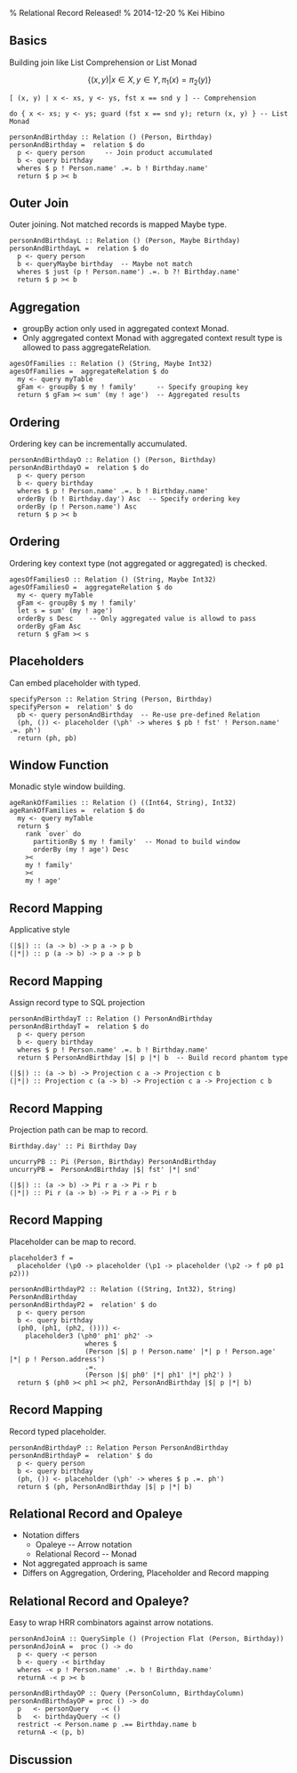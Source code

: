 % Relational Record Released!
% 2014-12-20
% Kei Hibino

Basics
-----

Building join like List Comprehension or List Monad

$$\{ (x, y) | x \in X, y \in Y, \pi_1(x) = \pi_2(y) \}$$

~~~~~ {#mycode .haskell}
[ (x, y) | x <- xs, y <- ys, fst x == snd y ] -- Comprehension

do { x <- xs; y <- ys; guard (fst x == snd y); return (x, y) } -- List Monad

personAndBirthday :: Relation () (Person, Birthday)
personAndBirthday =  relation $ do
  p <- query person     -- Join product accumulated
  b <- query birthday
  wheres $ p ! Person.name' .=. b ! Birthday.name'
  return $ p >< b
~~~~~

Outer Join
-----

Outer joining. Not matched records is mapped Maybe type.

~~~~~ {#mycode .haskell}
personAndBirthdayL :: Relation () (Person, Maybe Birthday)
personAndBirthdayL =  relation $ do
  p <- query person
  b <- queryMaybe birthday  -- Maybe not match
  wheres $ just (p ! Person.name') .=. b ?! Birthday.name'
  return $ p >< b
~~~~~

Aggregation
-----

* groupBy action only used in aggregated context Monad.
* Only aggregated context Monad with aggregated context result type is allowed to pass aggregateRelation.

~~~~~ {#mycode .haskell}
agesOfFamilies :: Relation () (String, Maybe Int32)
agesOfFamilies =  aggregateRelation $ do
  my <- query myTable
  gFam <- groupBy $ my ! family'     -- Specify grouping key
  return $ gFam >< sum' (my ! age')  -- Aggregated results
~~~~~

Ordering
-----

Ordering key can be incrementally accumulated.

~~~~~ {#mycode .haskell}
personAndBirthdayO :: Relation () (Person, Birthday)
personAndBirthdayO =  relation $ do
  p <- query person
  b <- query birthday
  wheres $ p ! Person.name' .=. b ! Birthday.name'
  orderBy (b ! Birthday.day') Asc  -- Specify ordering key
  orderBy (p ! Person.name') Asc
  return $ p >< b
~~~~~

Ordering
-----

Ordering key context type (not aggregated or aggregated) is checked.

~~~~~ {#mycode .haskell}
agesOfFamiliesO :: Relation () (String, Maybe Int32)
agesOfFamiliesO =  aggregateRelation $ do
  my <- query myTable
  gFam <- groupBy $ my ! family'
  let s = sum' (my ! age')
  orderBy s Desc    -- Only aggregated value is allowd to pass
  orderBy gFam Asc
  return $ gFam >< s
~~~~~

Placeholders
-----

Can embed placeholder with typed.

~~~~~ {#mycode .haskell}
specifyPerson :: Relation String (Person, Birthday)
specifyPerson =  relation' $ do
  pb <- query personAndBirthday  -- Re-use pre-defined Relation
  (ph, ()) <- placeholder (\ph' -> wheres $ pb ! fst' ! Person.name' .=. ph')
  return (ph, pb)
~~~~~

Window Function
-----

Monadic style window building.

~~~~~ {#mycode .haskell}
ageRankOfFamilies :: Relation () ((Int64, String), Int32)
ageRankOfFamilies =  relation $ do
  my <- query myTable
  return $
    rank `over` do
      partitionBy $ my ! family'  -- Monad to build window
      orderBy (my ! age') Desc
    ><
    my ! family'
    ><
    my ! age'
~~~~~


Record Mapping
-----

Applicative style

~~~~~ {#mycode .haskell}
(|$|) :: (a -> b) -> p a -> p b
(|*|) :: p (a -> b) -> p a -> p b
~~~~~


Record Mapping
-----

Assign record type to SQL projection

~~~~~ {#mycode .haskell}
personAndBirthdayT :: Relation () PersonAndBirthday
personAndBirthdayT =  relation $ do
  p <- query person
  b <- query birthday
  wheres $ p ! Person.name' .=. b ! Birthday.name'
  return $ PersonAndBirthday |$| p |*| b  -- Build record phantom type

(|$|) :: (a -> b) -> Projection c a -> Projection c b
(|*|) :: Projection c (a -> b) -> Projection c a -> Projection c b
~~~~~

Record Mapping
-----

Projection path can be map to record.

~~~~~ {#mycode .haskell}
Birthday.day' :: Pi Birthday Day

uncurryPB :: Pi (Person, Birthday) PersonAndBirthday
uncurryPB =  PersonAndBirthday |$| fst' |*| snd'

(|$|) :: (a -> b) -> Pi r a -> Pi r b
(|*|) :: Pi r (a -> b) -> Pi r a -> Pi r b
~~~~~

Record Mapping
-----

Placeholder can be map to record.

~~~~~ {#mycode .haskell}
placeholder3 f =
  placeholder (\p0 -> placeholder (\p1 -> placeholder (\p2 -> f p0 p1 p2)))

personAndBirthdayP2 :: Relation ((String, Int32), String) PersonAndBirthday
personAndBirthdayP2 =  relation' $ do
  p <- query person
  b <- query birthday
  (ph0, (ph1, (ph2, ()))) <-
    placeholder3 (\ph0' ph1' ph2' ->
                   wheres $
                   (Person |$| p ! Person.name' |*| p ! Person.age' |*| p ! Person.address')
                   .=.
                   (Person |$| ph0' |*| ph1' |*| ph2') )
  return $ (ph0 >< ph1 >< ph2, PersonAndBirthday |$| p |*| b)
~~~~~

Record Mapping
-----

Record typed placeholder.

~~~~~ {#mycode .haskell}
personAndBirthdayP :: Relation Person PersonAndBirthday
personAndBirthdayP =  relation' $ do
  p <- query person
  b <- query birthday
  (ph, ()) <- placeholder (\ph' -> wheres $ p .=. ph')
  return $ (ph, PersonAndBirthday |$| p |*| b)
~~~~~

Relational Record and Opaleye
-----

* Notation differs
    * Opaleye -- Arrow notation
    * Relational Record -- Monad
* Not aggregated approach is same
* Differs on Aggregation, Ordering, Placeholder and Record mapping


Relational Record and Opaleye?
-----

Easy to wrap HRR combinators against arrow notations.

~~~~~ {#mycode .haskell}
personAndJoinA :: QuerySimple () (Projection Flat (Person, Birthday))
personAndJoinA =  proc () -> do
  p <- query -< person
  b <- query -< birthday
  wheres -< p ! Person.name' .=. b ! Birthday.name'
  returnA -< p >< b

personAndBirthdayOP :: Query (PersonColumn, BirthdayColumn)
personAndBirthdayOP = proc () -> do
  p   <- personQuery   -< ()
  b   <- birthdayQuery -< ()
  restrict -< Person.name p .== Birthday.name b
  returnA -< (p, b)
~~~~~

Discussion
-----
